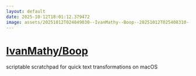```yaml
---
layout: default
date: 2025-10-12T18:01:12.379472
image: assets/20251012T024849030--IvanMathy--Boop--20251012T025408310--cropped.png
---
```


# [IvanMathy/Boop](https://github.com/IvanMathy/Boop)

scriptable scratchpad for quick text transformations on macOS
